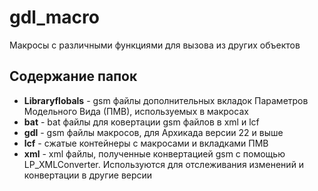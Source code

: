 # gdl_macro
Макросы с различными функциями для вызова из других объектов

## Содержание папок

- **Libraryflobals** - gsm файлы дополнительных вкладок Параметров Модельного Вида (ПМВ), используемых в макросах
- **bat** - bat файлы для ковертации gsm файлов в xml и lcf
- **gdl** - gsm файлы макросов, для Архикада версии 22 и выше
- **lcf** - сжатые контейнеры с макросами и вкладками ПМВ
- **xml** - xml файлы, полученные конвертацией gsm с помощью LP_XMLConverter. Используются для отслеживания изменений и конвертации в другие версии
